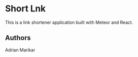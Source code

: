 # Short Lnk

This is a link shortener application built with Meteor and React.

## Authors

Adrian Marikar

